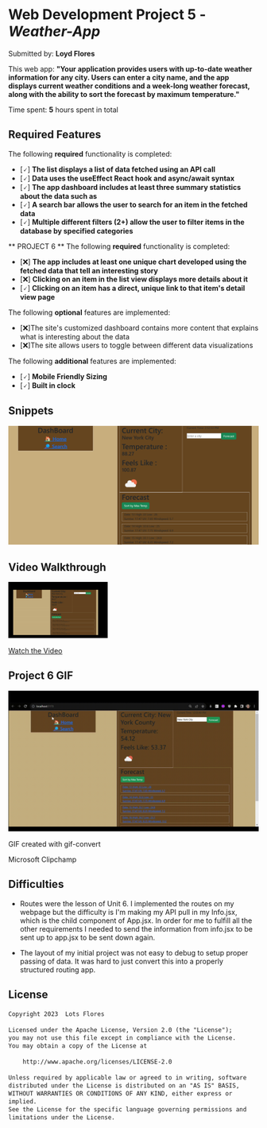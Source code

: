 # Web Development Project 5 - _Weather-App_

Submitted by: **Loyd Flores**

This web app: **"Your application provides users with up-to-date weather information for any city. Users can enter a city name, and the app displays current weather conditions and a week-long weather forecast, along with the ability to sort the forecast by maximum temperature."**

Time spent: **5** hours spent in total

## Required Features

The following **required** functionality is completed:

- [🗸] **The list displays a list of data fetched using an API call**
- [🗸] **Data uses the useEffect React hook and async/await syntax**
- [🗸] **The app dashboard includes at least three summary statistics about the data such as**
- [🗸] **A search bar allows the user to search for an item in the fetched data**
- [🗸] **Multiple different filters (2+) allow the user to filter items in the database by specified categories**

** PROJECT 6 **
The following **required** functionality is completed:

- [❌] **The app includes at least one unique chart developed using the fetched data that tell an interesting story**
- [❌] **Clicking on an item in the list view displays more details about it**
- [🗸] **Clicking on an item has a direct, unique link to that item's detail view page**

The following **optional** features are implemented:

- [❌]The site's customized dashboard contains more content that explains what is interesting about the data
- [❌]The site allows users to toggle between different data visualizations

The following **additional** features are implemented:

- [🗸] **Mobile Friendly Sizing**
- [🗸] **Built in clock**

## Snippets

<img src='src/assets/screenshot.png' title='start-image' width='' alt='snippet' />

## Video Walkthrough

<img src="src/assets/vid.gif" alt="pokegif" width="200">

[Watch the Video](https://clipchamp.com/watch/QacA9tfKFOt)

## Project 6 GIF

![Alt Text](./src//assets/routes-gif.gif)

<!-- Replace this with whatever GIF tool you used! -->

GIF created with gif-convert

Microsoft Clipchamp

## Difficulties

- Routes were the lesson of Unit 6. I implemented the routes on my webpage but the difficulty is I'm making my API pull in my Info.jsx, which is the child component of App.jsx. In order for me to fulfill all the other requirements I needed to send the information from info.jsx to be sent up to app.jsx to be sent down again.

- The layout of my initial project was not easy to debug to setup proper passing of data. It was hard to just convert this into a properly structured routing app.

## License

    Copyright 2023  Lots Flores

    Licensed under the Apache License, Version 2.0 (the "License");
    you may not use this file except in compliance with the License.
    You may obtain a copy of the License at

        http://www.apache.org/licenses/LICENSE-2.0

    Unless required by applicable law or agreed to in writing, software
    distributed under the License is distributed on an "AS IS" BASIS,
    WITHOUT WARRANTIES OR CONDITIONS OF ANY KIND, either express or implied.
    See the License for the specific language governing permissions and
    limitations under the License.
